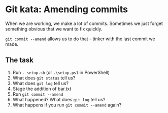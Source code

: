 # Git kata: Amending commits
When we are working, we make a lot of commits.
Sometimes we just forget something obvious that we want to fix quickly.

`git commit --amend` allows us to do that - tinker with the last commit we made.

## The task
1. Run `. setup.sh` (or `.\setup.ps1` in PowerShell)
1. What does `git status` tell us?
1. What does `git log` tell us?
1. Stage the addition of bar.txt
1. Run `git commit --amend`
1. What happened? What does `git log` tell us?
1. What happens if you run `git commit --amend` again?
